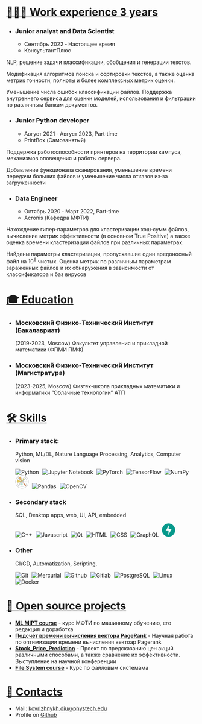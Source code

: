 <a style="display:none;">Kovrizhnukh Dmitrii CV</a>


# <a id="works" href="#works">👨🏻‍💻 Work experience 3 years</a>
* ### Junior analyst and Data Scientist
   * Cентябрь 2022 ‑ Настоящее время
   * КонсультантПлюс
 
NLP, решение задачи классификации, обобщения и генерации текстов. 

Модификация алгоритмов поиска и сортировки текстов, а также оценка метрик точности, полноты и более комплексных метрик
оценки. 

Уменьшение числа ошибок классификации файлов. Поддержка внутреннего сервиса для оценки моделей, использования и фильтрации по различным банкам документов.


* ### Junior Python developer
   * Август 2021 ‑ Август 2023, Part‑time
   * PrintBox (Самозанятый)

Поддержка работоспособности принтеров на территории кампуса, механизмов оповещения и работы сервера. 

Добавление функционала сканирования, уменьшение времени передачи больших файлов и уменьшение числа отказов из‑за
загруженности

* ### Data Engineer
   * Октябрь 2020 ‑ Maрт 2022, Part‑time
   * Acronis (Кафедра МФТИ)


Нахождение гипер‑параметров для кластеризации хэш‑сумм файлов, вычисление метрик эффективности (в основном True Positive)
а также оценка времени кластеризации файлов при различных параметрах.

Найдены параметры кластеризации, пропускавшие один вредоносный файл на $10^6$ чистых. Оценка метрик по различным параметрам зараженных файлов и их обнаружения в зависимости от классификатора и баз вирусов

# <a id="education" href="#education">🎓 Education</a>

* ### Московский Физико‑Технический Институт (Бакалавриат)
    (2019-2023, Moscow) Факультет управления и прикладной математики (ФПМИ ПМФ)
  
* ### Московский Физико‑Технический Институт (Магистратура)
    (2023-2025, Moscow) Физтех-школа прикладных математики и информатики ”Облачные технологии” АТП

# <a id="skills" href="#skills">🛠️ Skills</a>

* ### Primary stack: 
    Python, ML/DL, Nature Language Processing, Analytics, Computer vision
    <p align="left">
      <img src="assets/icons/python.svg" width=35px style="padding-right:5px;" draggable="false" title="Python">
      <img src="assets/icons/jupyter.svg" width=25px style="padding-right:5px;" draggable="false" title="Jupyter Notebook">
      <img src="assets/icons/pytorch.svg" width=35px style="padding-right:5px;" draggable="false" title="PyTorch">
      <img src="assets/icons/tensorflow.svg" width=35px style="padding-right:5px;" draggable="false" title="TensorFlow">
      <img src="assets/icons/numpy-icon.svg" width=35px style="padding-right:5px;" draggable="false" title="NumPy">
      <img src="assets/icons/matplotlib.svg" width=35px style="padding-right:5px;" draggable="false" title="Matplotlib">
      <img src="assets/icons/pandas-icon.svg" width=30px style="padding-right:5px;" draggable="false" title="Pandas">
      <img src="assets/icons/opencv.svg" width=30px style="padding-right:5px;" draggable="false" title="OpenCV">
    </p>

* ### Secondary stack
    SQL, Desktop apps, web, UI, API, embedded
    <p align="left">
      <img src="assets/icons/c-plusplus.svg" width=35px style="padding-right:5px;" draggable="false" title="C++">
      <img src="assets/icons/c.svg" width=35px style="padding-right:5px;" draggable="false" title="Javascript">    
      <img src="assets/icons/qt.svg" width=35px style="padding-right:5px;" draggable="false" title="Qt">
      <img src="assets/icons/html-5.svg" width=35px style="padding-right:5px;" draggable="false" title="HTML">
      <img src="assets/icons/css-3.svg" width=35px style="padding-right:5px;" draggable="false" title="CSS">
      <img src="assets/icons/kubernetes.svg" width=35px style="padding-right:5px;" draggable="false" title="GraphQL">
      <img src="assets/icons/fastapi.svg" width=35px style="padding-right:5px;" draggable="false" title="FastAPI">
  </p>


* ### Other
    CI/CD, Automatization, Scripting, 
    <p align="left">
      <img src="assets/icons/git-icon.svg" width=35px style="padding-right:5px;" draggable="false" title="Git">
      <img src="assets/icons/mercurial.svg" width=35px style="padding-right:5px;" draggable="false" title="Mercurial">
      <img src="assets/icons/github-icon.svg" width=35px style="padding-right:5px;" draggable="false" title="Github">
      <img src="assets/icons/gitlab.svg" width=35px style="padding-right:5px;" draggable="false" title="Gitlab">
      <img src="assets/icons/postgresql.svg" width=35px style="padding-right:5px;" draggable="false" title="PostgreSQL">
      <img src="assets/icons/linux-tux.svg" width=35px style="padding-right:5px;" draggable="false" title="Linux">
      <img src="assets/icons/docker-icon.svg" width=35px style="padding-right:5px;" draggable="false" title="Docker">
    </p>


# <a id="projects" href="#projects">🧩 Open source projects </a>
* **[ML MIPT course](https://github.com/HCL-271/ml-course-Fall-)** - курс МФТИ по машинному обучению, его редакция и доработка
* **[Подсчёт времени вычисления вектора PageRank](https://github.com/HCL-271/Page_rank)** - Научная работа по оптимизации времени вычисления вектоар Pagerank
* **[Stock_Price_Prediction](https://github.com/HCL-271/Stock_Price_Prediction)** - Проект по предсказанию цен акций различными способами, а также сравнение их эффективности. Выступление на научной конференции
* **[File System course](https://github.com/HCL-271/filesystems-101-exercises)** - Курс по файловым системама

# <a id="contacts" href="#contacts">📧 Contacts</a>
* Mail: [kovrizhnykh.diu@phystech.edu](mailto:kovrizhnykh.diu@phystech.edu)
* Profile on [Github](https://github.com/HCL-271/HCL-271.github.io/tree/main)
